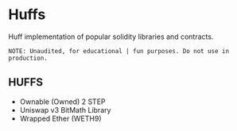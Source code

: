 # **Huffs**

Huff implementation of popular solidity libraries and contracts.

    NOTE: Unaudited, for educational | fun purposes. Do not use in production.

## **HUFFS**

- Ownable (Owned) 2 STEP
- Uniswap v3 BitMath Library
- Wrapped Ether (WETH9)
